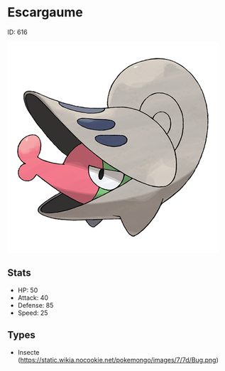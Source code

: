 # Escargaume


ID: 616

![](https://raw.githubusercontent.com/PokeAPI/sprites/master/sprites/pokemon/other/official-artwork/616.png "Escargaume")

## Stats


 - HP: 50
 - Attack: 40
 - Defense: 85
 - Speed: 25

## Types


 - Insecte (https://static.wikia.nocookie.net/pokemongo/images/7/7d/Bug.png)
